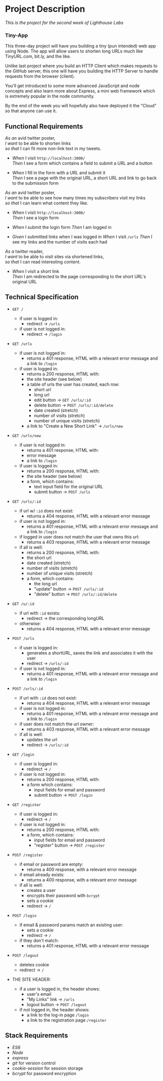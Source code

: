 # Project Description
*This is the project for the second week of Lighthouse Labs*

### Tiny-App
This three-day project will have you building a tiny (pun intended) web app using Node. The app will allow users to shorten long URLs much like TinyURL.com, bit.ly, and the like.

Unlike last project where you build an HTTP Client which makes requests to the GitHub server, this one will have you building the HTTP Server to handle requests from the browser (client).

You'll get introduced to some more advanced JavaScript and node concepts and also learn more about Express, a mini web framework which is extremely popular in the node community.

By the end of the week you will hopefully also have deployed it the "Cloud" so that anyone can use it.

## Functional Requirements

_As an_ avid twitter poster,  
_I want_ to be able to shorten links  
_so that_ I can fit more non-link text in my tweets.

*   _When_ I visit `http://localhost:3000/`  
    _Then_ I see a form which contains a field to submit a URL and a button

*   _When_ I fill in the form with a URL and submit it  
    _Then_ I see a page with the original URL, a short URL and link to go back to the submission form

_As an_ avid twitter poster,  
_I want_ to be able to see how many times my subscribers visit my links  
_so that_ I can learn what content they like.

*   _When_ I visit `http://localhost:3000/`  
    _Then_ I see a login form

*   _When_ I submit the login form _Then_ I am logged in

*   _Given_ I submitted links when I was logged in _When_ I visit `/urls` _Then_ I see my links and the number of visits each had

_As a_ twitter reader,  
_I want_ to be able to visit sites via shortened links,  
_so that_ I can read interesting content.

*   _When_ I visit a short link  
    _Then_ I am redirected to the page corresponding to the short URL's original URL

## Technical Specification

*   `GET /`

    *   if user is logged in:
        *   redirect -> `/urls`
    *   if user is not logged in:
        *   redirect -> `/login`
*   `GET /urls`

    *   if user is not logged in:
        *   returns a 401 response, HTML with a relevant error message and a link to `/login`
    *   if user is logged in:
        *   returns a 200 response, HTML with:
        *   the site header (see below)
        *   a table of urls the user has created, each row:
            *   short url
            *   long url
            *   edit button -> `GET /urls/:id`
            *   delete button -> `POST /urls/:id/delete`
            *   date created (stretch)
            *   number of visits (stretch)
            *   number of unique visits (stretch)
        *   a link to "Create a New Short Link" -> `/urls/new`
*   `GET /urls/new`

    *   if user is not logged in:
        *   returns a 401 response, HTML with:
        *   error message
        *   a link to `/login`
    *   if user is logged in:
        *   returns a 200 response, HTML with:
        *   the site header (see below)
        *   a form, which contains:
            *   text input field for the original URL
            *   submit button -> `POST /urls`
*   `GET /urls/:id`

    *   if url w/ `:id` does not exist:
        *   returns a 404 response, HTML with a relevant error message
    *   if user is not logged in:
        *   returns a 401 response, HTML with a relevant error message and a link to `/login`
    *   if logged in user does not match the user that owns this url:
        *   returns a 403 response, HTML with a relevant error message
    *   if all is well:
        *   returns a 200 response, HTML with:
        *   the short url
        *   date created (stretch)
        *   number of visits (stretch)
        *   number of unique visits (stretch)
        *   a form, which contains:
            *   the long url
            *   "update" button -> `POST /urls/:id`
            *   "delete" button -> `POST /urls/:id/delete`
*   `GET /u/:id`

    *   if url with `:id` exists:
        *   redirect -> the corresponding longURL
    *   otherwise:
        *   returns a 404 response, HTML with a relevant error message
*   `POST /urls`

    *   if user is logged in:
        *   generates a shortURL, saves the link and associates it with the user
        *   redirect -> `/urls/:id`
    *   if user is not logged in:
        *   returns a 401 response, HTML with a relevant error message and a link to `/login`
*   `POST /urls/:id`

    *   if url with `:id` does not exist:
        *   returns a 404 response, HTML with a relevant error message
    *   if user is not logged in:
        *   returns a 401 response, HTML with a relevant error message and a link to `/login`
    *   if user does not match the url owner:
        *   returns a 403 response, HTML with a relevant error message
    *   if all is well:
        *   updates the url
        *   redirect -> `/urls/:id`
*   `GET /login`

    *   if user is logged in:
        *   redirect -> `/`
    *   if user is not logged in:
        *   returns a 200 response, HTML with:
        *   a form which contains:
            *   input fields for email and password
            *   submit button -> `POST /login`
*   `GET /register`

    *   if user is logged in:
        *   redirect -> `/`
    *   if user is not logged in:
        *   returns a 200 response, HTML with:
        *   a form, which contains:
            *   input fields for email and password
            *   "register" button -> `POST /register`
*   `POST /register`

    *   if email or password are empty:
        *   returns a 400 response, with a relevant error message
    *   if email already exists:
        *   returns a 400 response, with a relevant error message
    *   if all is well:
        *   creates a user
        *   encrypts their password with `bcrypt`
        *   sets a cookie
        *   redirect -> `/`
*   `POST /login`

    *   if email & password params match an existing user:
        *   sets a cookie
        *   redirect -> `/`
    *   if they don't match:
        *   returns a 401 response, HTML with a relevant error message
*   `POST /logout`

    *   deletes cookie
    *   redirect -> `/`
*   THE SITE HEADER:

    *   if a user is logged in, the header shows:
        *   user's email
        *   "My Links" link -> `/urls`
        *   logout button -> `POST /logout`
    *   if not logged in, the header shows:
        *   a link to the log-in page `/login`
        *   a link to the registration page `/register`

## Stack Requirements

*   _ES6_
*   _Node_
*   _express_
*   _git_ for version control
*   _cookie-session_ for session storage
*   _bcrypt_ for password encryption
